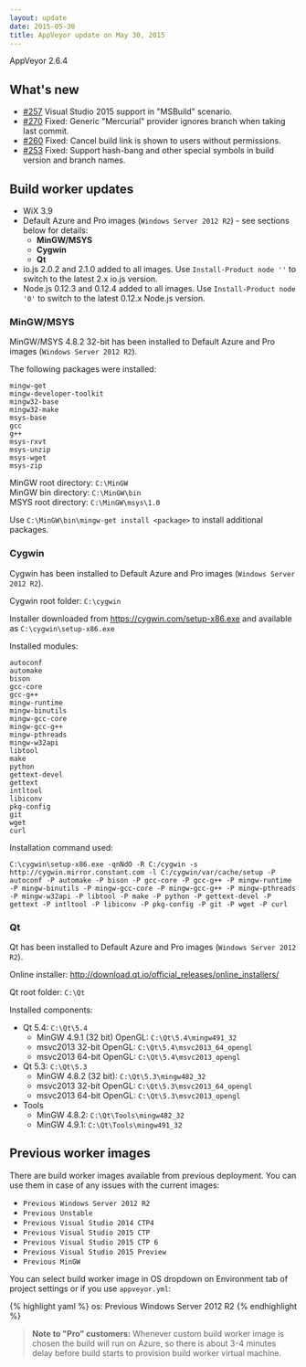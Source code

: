 ```yaml
---
layout: update
date: 2015-05-30
title: AppVeyor update on May 30, 2015
---
```


AppVeyor 2.6.4

## What's new

* [#257](https://github.com/appveyor/ci/issues/257) Visual Studio 2015 support in "MSBuild" scenario.
* [#270](https://github.com/appveyor/ci/issues/270) Fixed: Generic "Mercurial" provider ignores branch when taking last commit.
* [#260](https://github.com/appveyor/ci/issues/260) Fixed: Cancel build link is shown to users without permissions.
* [#253](https://github.com/appveyor/ci/issues/253) Fixed: Support hash-bang and other special symbols in build version and branch names.


## Build worker updates

* WiX 3.9
* Default Azure and Pro images (`Windows Server 2012 R2`) - see sections below for details:
    * **MinGW/MSYS**
    * **Cygwin**
    * **Qt**
* io.js 2.0.2 and 2.1.0 added to all images. Use `Install-Product node ''` to switch to the latest 2.x io.js version.
* Node.js 0.12.3 and 0.12.4 added to all images. Use `Install-Product node '0'` to switch to the latest 0.12.x Node.js version.

### MinGW/MSYS

MinGW/MSYS 4.8.2 32-bit has been installed to Default Azure and Pro images (`Windows Server 2012 R2`).

The following packages were installed:

    mingw-get
    mingw-developer-toolkit
    mingw32-base
    mingw32-make
    msys-base
    gcc
    g++
    msys-rxvt
    msys-unzip
    msys-wget
    msys-zip

MinGW root directory: `C:\MinGW` <br>
MinGW bin directory: `C:\MinGW\bin` <br>
MSYS root directory: `C:\MinGW\msys\1.0` <br>

Use `C:\MinGW\bin\mingw-get install <package>` to install additional packages.

### Cygwin

Cygwin has been installed to Default Azure and Pro images (`Windows Server 2012 R2`).

Cygwin root folder: `C:\cygwin`

Installer downloaded from https://cygwin.com/setup-x86.exe and available as `C:\cygwin\setup-x86.exe`

Installed modules:

    autoconf
    automake
    bison
    gcc-core
    gcc-g++
    mingw-runtime
    mingw-binutils
    mingw-gcc-core
    mingw-gcc-g++
    mingw-pthreads
    mingw-w32api
    libtool
    make
    python
    gettext-devel
    gettext
    intltool
    libiconv
    pkg-config
    git
    wget
    curl

Installation command used:

    C:\cygwin\setup-x86.exe -qnNdO -R C:/cygwin -s http://cygwin.mirror.constant.com -l C:/cygwin/var/cache/setup -P autoconf -P automake -P bison -P gcc-core -P gcc-g++ -P mingw-runtime -P mingw-binutils -P mingw-gcc-core -P mingw-gcc-g++ -P mingw-pthreads -P mingw-w32api -P libtool -P make -P python -P gettext-devel -P gettext -P intltool -P libiconv -P pkg-config -P git -P wget -P curl

### Qt

Qt has been installed to Default Azure and Pro images (`Windows Server 2012 R2`).

Online installer: http://download.qt.io/official_releases/online_installers/

Qt root folder: `C:\Qt`

Installed components:

- Qt 5.4: `C:\Qt\5.4`
  - MinGW 4.9.1 (32 bit) OpenGL: `C:\Qt\5.4\mingw491_32`
  - msvc2013 32-bit OpenGL: `C:\Qt\5.4\msvc2013_64_opengl`
  - msvc2013 64-bit OpenGL: `C:\Qt\5.4\msvc2013_opengl`
- Qt 5.3: `C:\Qt\5.3`
  - MinGW 4.8.2 (32 bit): `C:\Qt\5.3\mingw482_32`
  - msvc2013 32-bit OpenGL: `C:\Qt\5.3\msvc2013_64_opengl`
  - msvc2013 64-bit OpenGL: `C:\Qt\5.3\msvc2013_opengl`
- Tools
  - MinGW 4.8.2: `C:\Qt\Tools\mingw482_32`
  - MinGW 4.9.1: `C:\Qt\Tools\mingw491_32`



## Previous worker images

There are build worker images available from previous deployment. You can use them in case of any issues with the current images:

- `Previous Windows Server 2012 R2`
- `Previous Unstable`
- `Previous Visual Studio 2014 CTP4`
- `Previous Visual Studio 2015 CTP`
- `Previous Visual Studio 2015 CTP 6`
- `Previous Visual Studio 2015 Preview`
- `Previous MinGW`

You can select build worker image in OS dropdown on Environment tab of project settings or if you use `appveyor.yml`:

{% highlight yaml %}
os: Previous Windows Server 2012 R2
{% endhighlight %}

> **Note to "Pro" customers:** Whenever custom build worker image is chosen the build will run on Azure, so there is about 3-4 minutes delay before build starts to provision build worker virtual machine.
